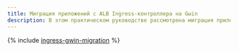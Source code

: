 ```yaml
---
title: Миграция приложений с ALB Ingress-контроллера на Gwin
description: В этом практическом руководстве рассмотрена миграция приложений в кластере {{ managed-k8s-name }} с Ingress-контроллера {{ alb-name }} на контроллер Gwin.
---
```


{% include [ingress-gwin-migration](../../../_includes/managed-kubernetes/alb-ref/ingress-gwin-migration.md) %}